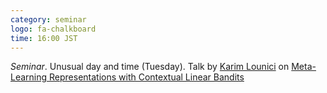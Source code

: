 ```yaml
---
category: seminar
logo: fa-chalkboard
time: 16:00 JST
---
```


*Seminar*. Unusual day and time (Tuesday). Talk by [Karim Lounici](http://www.cmapx.polytechnique.fr/~karim.lounici/) on [Meta-Learning Representations with Contextual Linear Bandits](https://arxiv.org/abs/2205.15100)
